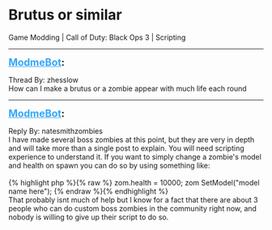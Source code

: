 # Brutus or similar
Game Modding | Call of Duty: Black Ops 3 | Scripting

---
<strong style="font-size: 1.4em;"><span style="text-decoration: underline;text-decoration-color: #34a7f9;"><span style="color:#34a7f9;">ModmeBot</span></span>:</strong>

<p>Thread By: zhesslow<br />How can I make a brutus or a zombie appear with much life each round</p>

---
<strong style="font-size: 1.4em;"><span style="text-decoration: underline;text-decoration-color: #34a7f9;"><span style="color:#34a7f9;">ModmeBot</span></span>:</strong>

<p>Reply By: natesmithzombies<br />I have made several boss zombies at this point, but they are very in depth and will take more than a single post to explain. You will need scripting experience to understand it. If you want to simply change a zombie&#39;s model and health on spawn you can do so by using something like:<br /><br />{% highlight php %}{% raw %}
zom.health = 10000; 
zom SetModel("model name here");
{% endraw %}{% endhighlight %}
<br />That probably isnt much of help but I know for a fact that there are about 3 people who can do custom boss zombies in the community right now, and nobody is willing to give up their script to do so.</p>
